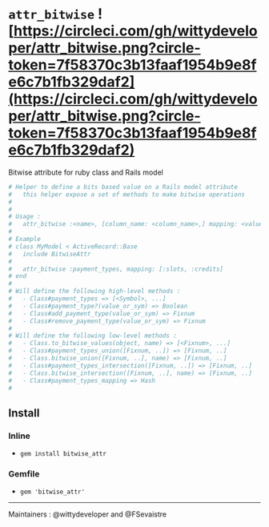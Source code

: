 # `attr_bitwise` ![https://circleci.com/gh/wittydeveloper/attr_bitwise.png?circle-token=7f58370c3b13faaf1954b9e8fe6c7b1fb329daf2](https://circleci.com/gh/wittydeveloper/attr_bitwise.png?circle-token=7f58370c3b13faaf1954b9e8fe6c7b1fb329daf2)
Bitwise attribute for ruby class and Rails model

```ruby
# Helper to define a bits based value on a Rails model attribute
#   this helper expose a set of methods to make bitwise operations
#
#
# Usage :
#   attr_bitwise :<name>, [column_name: <column_name>,] mapping: <values_sym>
#
# Example
# class MyModel < ActiveRecord::Base
#   include BitwiseAttr
#
#   attr_bitwise :payment_types, mapping: [:slots, :credits]
# end
#
# Will define the following high-level methods :
#   - Class#payment_types => [<Symbol>, ...]
#   - Class#payment_type?(value_or_sym) => Boolean
#   - Class#add_payment_type(value_or_sym) => Fixnum
#   - Class#remove_payment_type(value_or_sym) => Fixnum
#
# Will define the following low-level methods :
#   - Class.to_bitwise_values(object, name) => [<Fixnum>, ...]
#   - Class#payment_types_union([Fixnum, ..]) => [Fixnum, ..]
#   - Class.bitwise_union([Fixnum, ..], name) => [Fixnum, ..]
#   - Class#payment_types_intersection([Fixnum, ..]) => [Fixnum, ..]
#   - Class.bitwise_intersection([Fixnum, ..], name) => [Fixnum, ..]
#   - Class#payment_types_mapping => Hash
#
```


## Install


### Inline

- `gem install bitwise_attr`

### Gemfile

- `gem 'bitwise_attr'`


----------------------------------------
Maintainers :  @wittydeveloper and @FSevaistre 
